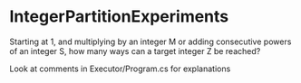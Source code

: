 # IntegerPartitionExperiments
Starting at 1, and multiplying by an integer M or adding consecutive powers of an integer S, how many ways can a target integer Z be reached?

Look at comments in Executor/Program.cs for explanations